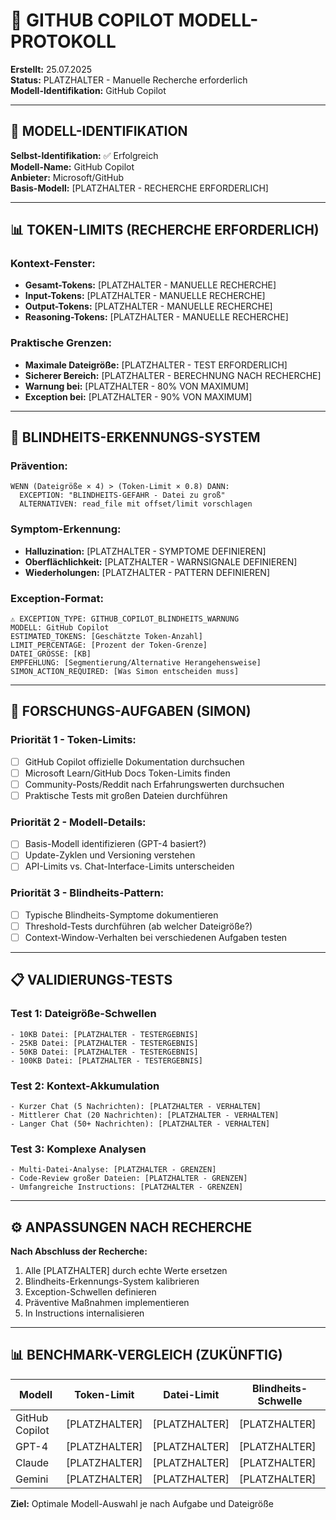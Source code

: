 # 🤖 GITHUB COPILOT MODELL-PROTOKOLL

**Erstellt:** 25.07.2025  
**Status:** PLATZHALTER - Manuelle Recherche erforderlich  
**Modell-Identifikation:** GitHub Copilot

---

## 🎯 MODELL-IDENTIFIKATION

**Selbst-Identifikation:** ✅ Erfolgreich  
**Modell-Name:** GitHub Copilot  
**Anbieter:** Microsoft/GitHub  
**Basis-Modell:** [PLATZHALTER - RECHERCHE ERFORDERLICH]

---

## 📊 TOKEN-LIMITS (RECHERCHE ERFORDERLICH)

### **Kontext-Fenster:**

- **Gesamt-Tokens:** [PLATZHALTER - MANUELLE RECHERCHE]
- **Input-Tokens:** [PLATZHALTER - MANUELLE RECHERCHE]
- **Output-Tokens:** [PLATZHALTER - MANUELLE RECHERCHE]
- **Reasoning-Tokens:** [PLATZHALTER - MANUELLE RECHERCHE]

### **Praktische Grenzen:**

- **Maximale Dateigröße:** [PLATZHALTER - TEST ERFORDERLICH]
- **Sicherer Bereich:** [PLATZHALTER - BERECHNUNG NACH RECHERCHE]
- **Warnung bei:** [PLATZHALTER - 80% VON MAXIMUM]
- **Exception bei:** [PLATZHALTER - 90% VON MAXIMUM]

---

## 🚨 BLINDHEITS-ERKENNUNGS-SYSTEM

### **Prävention:**

```
WENN (Dateigröße × 4) > (Token-Limit × 0.8) DANN:
  EXCEPTION: "BLINDHEITS-GEFAHR - Datei zu groß"
  ALTERNATIVEN: read_file mit offset/limit vorschlagen
```

### **Symptom-Erkennung:**

- **Halluzination:** [PLATZHALTER - SYMPTOME DEFINIEREN]
- **Oberflächlichkeit:** [PLATZHALTER - WARNSIGNALE DEFINIEREN]
- **Wiederholungen:** [PLATZHALTER - PATTERN DEFINIEREN]

### **Exception-Format:**

```
⚠️ EXCEPTION_TYPE: GITHUB_COPILOT_BLINDHEITS_WARNUNG
MODELL: GitHub Copilot
ESTIMATED_TOKENS: [Geschätzte Token-Anzahl]
LIMIT_PERCENTAGE: [Prozent der Token-Grenze]
DATEI_GRÖSSE: [KB]
EMPFEHLUNG: [Segmentierung/Alternative Herangehensweise]
SIMON_ACTION_REQUIRED: [Was Simon entscheiden muss]
```

---

## 🔬 FORSCHUNGS-AUFGABEN (SIMON)

### **Priorität 1 - Token-Limits:**

- [ ] GitHub Copilot offizielle Dokumentation durchsuchen
- [ ] Microsoft Learn/GitHub Docs Token-Limits finden
- [ ] Community-Posts/Reddit nach Erfahrungswerten durchsuchen
- [ ] Praktische Tests mit großen Dateien durchführen

### **Priorität 2 - Modell-Details:**

- [ ] Basis-Modell identifizieren (GPT-4 basiert?)
- [ ] Update-Zyklen und Versioning verstehen
- [ ] API-Limits vs. Chat-Interface-Limits unterscheiden

### **Priorität 3 - Blindheits-Pattern:**

- [ ] Typische Blindheits-Symptome dokumentieren
- [ ] Threshold-Tests durchführen (ab welcher Dateigröße?)
- [ ] Context-Window-Verhalten bei verschiedenen Aufgaben testen

---

## 📋 VALIDIERUNGS-TESTS

### **Test 1: Dateigröße-Schwellen**

```
- 10KB Datei: [PLATZHALTER - TESTERGEBNIS]
- 25KB Datei: [PLATZHALTER - TESTERGEBNIS]
- 50KB Datei: [PLATZHALTER - TESTERGEBNIS]
- 100KB Datei: [PLATZHALTER - TESTERGEBNIS]
```

### **Test 2: Kontext-Akkumulation**

```
- Kurzer Chat (5 Nachrichten): [PLATZHALTER - VERHALTEN]
- Mittlerer Chat (20 Nachrichten): [PLATZHALTER - VERHALTEN]
- Langer Chat (50+ Nachrichten): [PLATZHALTER - VERHALTEN]
```

### **Test 3: Komplexe Analysen**

```
- Multi-Datei-Analyse: [PLATZHALTER - GRENZEN]
- Code-Review großer Dateien: [PLATZHALTER - GRENZEN]
- Umfangreiche Instructions: [PLATZHALTER - GRENZEN]
```

---

## ⚙️ ANPASSUNGEN NACH RECHERCHE

**Nach Abschluss der Recherche:**

1. Alle [PLATZHALTER] durch echte Werte ersetzen
2. Blindheits-Erkennungs-System kalibrieren
3. Exception-Schwellen definieren
4. Präventive Maßnahmen implementieren
5. In Instructions internalisieren

---

## 📊 BENCHMARK-VERGLEICH (ZUKÜNFTIG)

| Modell         | Token-Limit   | Datei-Limit   | Blindheits-Schwelle |
| -------------- | ------------- | ------------- | ------------------- |
| GitHub Copilot | [PLATZHALTER] | [PLATZHALTER] | [PLATZHALTER]       |
| GPT-4          | [PLATZHALTER] | [PLATZHALTER] | [PLATZHALTER]       |
| Claude         | [PLATZHALTER] | [PLATZHALTER] | [PLATZHALTER]       |
| Gemini         | [PLATZHALTER] | [PLATZHALTER] | [PLATZHALTER]       |

**Ziel:** Optimale Modell-Auswahl je nach Aufgabe und Dateigröße
